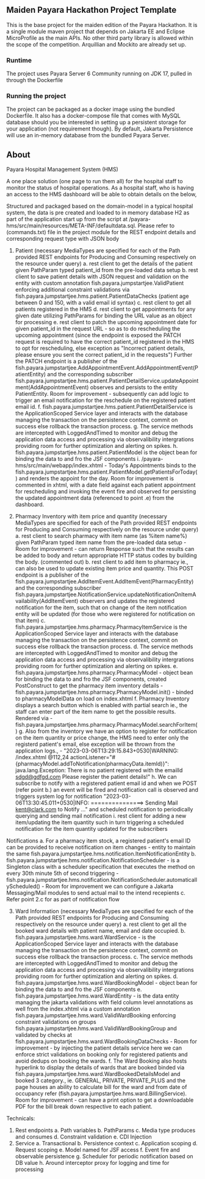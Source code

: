 ## Maiden Payara Hackathon Project Template

This is the base project for the maiden edition of the Payara Hackathon. It is a single module maven project that depends on Jakarta EE and Eclipse MicroProfile as the main APIs. No other third party library is allowed within the scope of the competition. Arquillian and Mockito are already set up. 

### Runtime
The project uses Payara Server 6 Community running on JDK 17, pulled in through the Dockerfile

### Running the project
The project can be packaged as a docker image using the bundled Dockerfile. It also has a docker-compose file that comes with MySQL database should you be interested in setting up a persistent storage for your application (not requirement though). By default, Jakarta Persistence will use an in-memory database from the bundled Payara Server. 


## About
Payara Hospital Management System (HMS)

A one place solution (one page to run them all) for the hospital staff to monitor the status of hospital operations.
As a hospital staff, who is having an access to the HMS dashboard will be able to obtain details on the below,

Structured and packaged based on the domain-model in a typical hospital system, the data is pre created and loaded to in memory database H2 as part of the application start up from the script at /payara-hms/src/main/resources/META-INF/defaultdata.sql.
Please refer to (commands.txt) file in the project module for the REST endpoint details and corresponding request type with JSON body

1. Patient (necessary MediaTypes are specified for each of the Path provided REST endpoints for Producing and Consuming respectively on the resource under query)
	a. rest client to get the details of the patient given PathParam typed patient_id from the pre-loaded data setup
	b. rest client to save patient details with JSON request and validation on the entity with custom annotation fish.payara.jumpstartjee.ValidPatient enforcing additional constraint validations via fish.payara.jumpstartjee.hms.patient.PatientDataChecks (patient age between 0 and 150, with a valid email id syntax)
	c. rest client to get all patients registered in the HMS
	d. rest client to get appointments for any given date utilizing PathParams for binding the URL value as an object for processing
	e. rest client to patch the upcoming appointment date for given patient_id in the request URL - so as to do rescheduling the upcoming appointment (since the endpoint is exposed the PATCH request is required to have the correct patient_id registered in the HMS to opt for rescheduling, else exception as "Incorrect patient details, please ensure you sent the correct patient_id in the requests")
		Further the PATCH endpoint is a publisher of the fish.payara.jumpstartjee.AddAppointmentEvent.AddAppointmentEvent(PatientEntity) and the corresponding subscriber fish.payara.jumpstartjee.hms.patient.PatientDetailService.updateAppointment(AddAppointmentEvent) observes and persists to the entity PatientEntity.
		Room for improvement - subsequently can add logic to trigger an email notification for the reschedule on the registered patient email id.
	f. fish.payara.jumpstartjee.hms.patient.PatientDetailService is the ApplicationScoped Service layer and interacts with the database managing the transaction on the persistence context, commit on success else rollback the transaction process.
	g. The service methods are intercepted with LoggedAndTimed to monitor and debug the application data access and processing via observalibility intergrations providing room for further optimization and alerting on spikes.
	h. fish.payara.jumpstartjee.hms.patient.PatientModel is the object bean for binding the data to and fro the JSF components
	i. /payara-hms/src/main/webapp/index.xhtml - Today's Appointments binds to the fish.payara.jumpstartjee.hms.patient.PatientModel.getPatientsForToday() and renders the appoint for the day. Room for improvement is commented in xhtml, with a date field against each patient appointment for rescheduling and invoking the event fire and observed for persisting the updated appointment data (referenced to point .e) from the dashboard. 

2. Pharmacy Inventory with item price and quantity (necessary MediaTypes are specified for each of the Path provided REST endpoints for Producing and Consuming respectively on the resource under query)
	a. rest client to search pharmacy with item name (as %item name%) given PathParam typed item name from the pre-loaded data setup - Room for improvement - can return Response such that the results can be added to body and return appropriate HTTP status codes by building the body. (commented out)
	b. rest client to add item to pharmacy ie., can also be used to update existing item price and quantity.
		This POST endpoint is a publisher of the fish.payara.jumpstartjee.AddItemEvent.AddItemEvent(PharmacyEntity) and the corresponding subscriber fish.payara.jumpstartjee.NotificationService.updateNotificationOnItemAvailability(AddItemEvent) observers and updates the registered notification for the item, such that on change of the item notification entity will be updated (for those who were registered for notification on that item)
	c. fish.payara.jumpstartjee.hms.pharmacy.PharmacyItemService is the ApplicationScoped Service layer and interacts with the database managing the transaction on the persistence context, commit on success else rollback the transaction process.
	d. The service methods are intercepted with LoggedAndTimed to monitor and debug the application data access and processing via observalibility intergrations providing room for further optimization and alerting on spikes.
	e. fish.payara.jumpstartjee.hms.pharmacy.PharmacyModel - object bean for binding the data to and fro the JSF components, created PostConstruct to get the pharmacy item inventory details - fish.payara.jumpstartjee.hms.pharmacy.PharmacyModel.init() - binded to pharmacyModelData on load on index.xhtml
	f. Pharmacy Inventory displays a search button which is enabled with partial search ie., the staff can enter part of the item name to get the possible results. Rendered via - fish.payara.jumpstartjee.hms.pharmacy.PharmacyModel.searchForItem()
	g. Also from the inventory we have an option to register for notification on the item quantity or price change, the HMS need to enter only the registerd patient's email, else exception will be thrown from the application logs., - "2023-03-06T13:29:15.843+0530|WARNING: /index.xhtml @112,24 actionListener="#{pharmacyModel.addToNotification(pharmacyData.itemId)}": java.lang.Exception: 
		There is no patient registered with the emailId sdgd@gdfgd.com
		Please register the patient details!"
	h. We can subscribe to notify with a registered patient email id and when we POST (refer point b.) an event will be fired and notification call is observed and triggers system log for notification "2023-03-06T13:30:45.011+0530|INFO: ===============> Sending Mail kent@clark.com to Notify ..." and scheduled notification to periodically querying and sending mail notification
	i. rest client for adding a new item/updating the item quantity such in turn triggering a scheduled notification for the item quantity updated for the subscribers
	
Notifications
	a. For a pharmacy item stock, a registered patient's email ID can be provided to receive notification on item changes - entity to maintain the same fish.payara.jumpstartjee.hms.notification.ItemNotificationEntity
	b. fish.payara.jumpstartjee.hms.notification.NotificationScheduler - is a Singleton class with a scheduler specification that executes the method on every 30th minute 5th of second triggering - fish.payara.jumpstartjee.hms.notification.NotificationScheduler.automaticallyScheduled() - Room for improvement we can configure a Jakarta Messaging/Mail modules to send actual mail to the intend recepients
	c. Refer point 2.c for as part of notification flow
	
3. Ward Information (necessary MediaTypes are specified for each of the Path provided REST endpoints for Producing and Consuming respectively on the resource under query)
	a. rest client to get all the booked ward details with patient name, email and date occupied.
	b. fish.payara.jumpstartjee.hms.ward.WardService - is the ApplicationScoped Service layer and interacts with the database managing the transaction on the persistence context, commit on success else rollback the transaction process.
	c. The service methods are intercepted with LoggedAndTimed to monitor and debug the application data access and processing via observalibility intergrations providing room for further optimization and alerting on spikes.
	d. fish.payara.jumpstartjee.hms.ward.WardBookingModel - object bean for binding the data to and fro the JSF components
	e. fish.payara.jumpstartjee.hms.ward.WardEntity - is the data entity managing the jakarta validations with field column level annotations as well from the index.xhtml via a custom annotation fish.payara.jumpstartjee.hms.ward.ValidWardBooking enforcing constraint validations on groups fish.payara.jumpstartjee.hms.ward.ValidWardBookingGroup and validated by checks at fish.payara.jumpstartjee.hms.ward.WardBookingDataChecks - Room for improvement - by injecting the patient details service here we can enforce strict validations on booking only for registered patients and avoid dedups on booking the wards.
	f. The Ward Booking also hosts hyperlink to display the details of wards that are booked binded via fish.payara.jumpstartjee.hms.ward.WardBookedDetailsModel and booked 3 category., ie. GENERAL, PRIVATE, PRIVATE_PLUS and the page houses an ability to calculate bill for the ward and from date of occupancy refer (fish.payara.jumpstartjee.hms.ward.BillingService). Room for improvement - can have a print option to get a downloadable PDF for the bill break down respective to each patient.
	
	
Technicals:
1. Rest endpoints
	a. Path variables
	b. PathParams
	c. Media type produces and consumes
	d. Constraint validation
	e. CDI Injection
2. Service
	a. Transactional
	b. Persistence context
	c. Application scoping
	d. Request scoping
	e. Model named for JSF access
	f. Event fire and observable persistence
	g. Scheduler for periodic notification based on DB value
	h. Around interceptor proxy for logging and time for processing
	
